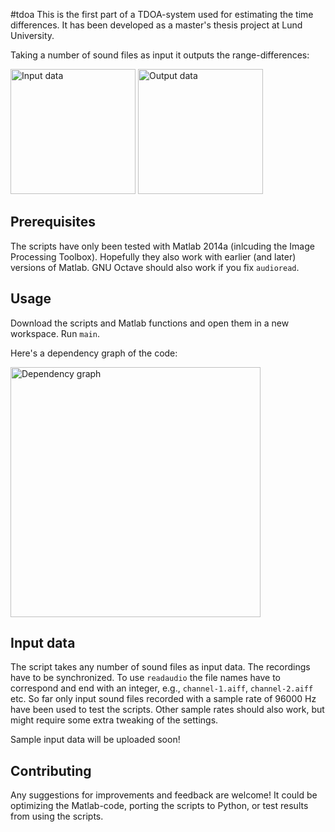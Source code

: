 #tdoa
This is the first part of a TDOA-system used for estimating the time differences.
It has been developed as a master's thesis project at Lund University.

Taking a number of sound files as input it outputs the range-differences:

<img src="http://simonsegerblomrex.github.io/tdoa/figures/inputdata.svg" alt="Input data" title="Input data" height="200" />
<img src="http://simonsegerblomrex.github.io/tdoa/figures/outputdata.svg" alt="Output data" title="Output data" height="200" />

Prerequisites
-------------
The scripts have only been tested with Matlab 2014a (inlcuding the Image Processing Toolbox).
Hopefully they also work with earlier (and later) versions of Matlab.
GNU Octave should also work if you fix `audioread`.

Usage
-----
Download the scripts and Matlab functions and open them in a new workspace.
Run `main`.

Here's a dependency graph of the code:

<img src="http://simonsegerblomrex.github.io/tdoa/figures/matlabcode.svg" alt="Dependency graph" title="Dependency graph" width="400" />

Input data
----------
The script takes any number of sound files as input data.
The recordings have to be synchronized.
To use `readaudio` the file names have to correspond and end with an integer, e.g., `channel-1.aiff`, `channel-2.aiff` etc.
So far only input sound files recorded with a sample rate of 96000 Hz have been used to test the scripts.
Other sample rates should also work, but might require some extra tweaking of the settings.

Sample input data will be uploaded soon!

Contributing
------------
Any suggestions for improvements and feedback are welcome!
It could be optimizing the Matlab-code, porting the scripts to Python, or test results from using the scripts.

